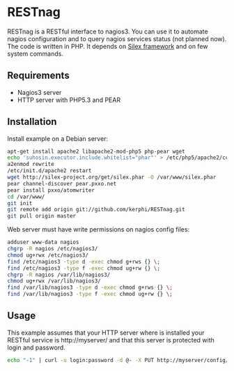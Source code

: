 RESTnag
=======

RESTnag is a RESTful interface to nagios3. You can use it to automate nagios configuration and to query nagios services status (not planned now). 
The code is written in PHP. It depends on [Silex framework](http://silex-project.org/) and on few system commands.

Requirements
------------

* Nagios3 server
* HTTP server with PHP5.3 and PEAR

Installation
------------

Install example on a Debian server:

```bash
apt-get install apache2 libapache2-mod-php5 php-pear wget 
echo 'suhosin.executor.include.whitelist="phar"' > /etc/php5/apache2/conf.d/restnag.ini
a2enmod rewrite
/etc/init.d/apache2 restart
wget http://silex-project.org/get/silex.phar -O /var/www/silex.phar
pear channel-discover pear.pxxo.net
pear install pxxo/atomwriter
cd /var/www/
git init
git remote add origin git://github.com/kerphi/RESTnag.git
git pull origin master
```

Web server must have write permissions on nagios config files:

```bash
adduser www-data nagios
chgrp -R nagios /etc/nagios3/
chmod ug+rwx /etc/nagios3/
find /etc/nagios3 -type d -exec chmod g+rws {} \;
find /etc/nagios3 -type f -exec chmod ug+rw {} \;
chgrp -R nagios /var/lib/nagios3/
chmod ug+rwx /var/lib/nagios3/
find /var/lib/nagios3 -type d -exec chmod g+rws {} \;
find /var/lib/nagios3 -type f -exec chmod ug+rw {} \;
```

Usage
-----

This example assumes that your HTTP server where is installed your RESTful service is http://myserver/ and that this server is protected with login and password.

```bash
echo "-1" | curl -u login:password -d @- -X PUT http://myserver/config/nagios.cfg/debug_level/0
```
